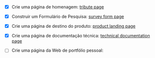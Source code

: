 - [x] Crie uma página de homenagem: [tribute page](https://codepen.io/EmmanuellaAlbuquerque/full/wvGoawM)
- [x] Construir um Formulário de Pesquisa: [survey form page](https://codepen.io/EmmanuellaAlbuquerque/full/KKzNMjO)
- [x] Crie uma página de destino do produto: [product landing page](https://codepen.io/EmmanuellaAlbuquerque/full/BaKQqwK)
- [x] Crie uma página de documentação técnica: [technical documentation page](https://codepen.io/EmmanuellaAlbuquerque/full/vYGgNyK)
- [ ] Crie uma página da Web de portfólio pessoal:

